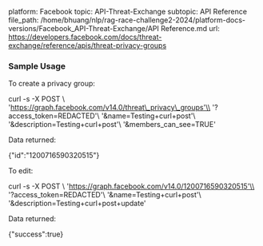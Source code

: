 platform: Facebook
topic: API-Threat-Exchange
subtopic: API Reference
file_path: /home/bhuang/nlp/rag-race-challenge2-2024/platform-docs-versions/Facebook_API-Threat-Exchange/API Reference.md
url: https://developers.facebook.com/docs/threat-exchange/reference/apis/threat-privacy-groups

### Sample Usage

To create a privacy group:

curl -s -X POST \\
'https://graph.facebook.com/v14.0/threat\_privacy\_groups'\\
'?access\_token=REDACTED'\\
'&name=Testing+curl+post'\\
'&description=Testing+curl+post'\\
'&members\_can\_see=TRUE'

Data returned:

{"id":"1200716590320515"}

To edit:

curl -s -X POST \\
'https://graph.facebook.com/v14.0/1200716590320515'\\
'?access\_token=REDACTED'\\
'&name=Testing+curl+post'\\
'&description=Testing+curl+post+update'

Data returned:

{"success":true}